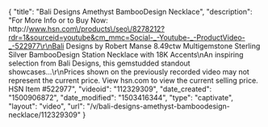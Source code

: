 {
    "title": "Bali Designs Amethyst BambooDesign Necklace",
    "description": "For More Info or to Buy Now: http:\/\/www.hsn.com\/products\/seo\/8278212?rdr=1&sourceid=youtube&cm_mmc=Social-_-Youtube-_-ProductVideo-_-522977\r\nBali Designs by Robert Manse 8.49ctw Multigemstone Sterling Silver BambooDesign Station Necklace with 18K Accents\nAn inspiring selection from Bali Designs, this gemstudded standout showcases...\r\nPrices shown on the previously recorded video may not represent the current price.  View hsn.com to view the current selling price. HSN Item #522977",
    "videoid": "112329309",
    "date_created": "1500906872",
    "date_modified": "1503416344",
    "type": "captivate",
    "layout": "video",
    "url": "\/v\/bali-designs-amethyst-bamboodesign-necklace\/112329309"
}